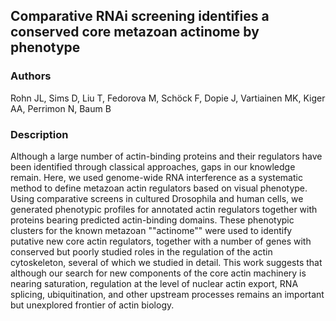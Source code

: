 ## Comparative RNAi screening identifies a conserved core metazoan actinome by phenotype

### Authors

Rohn JL, Sims D, Liu T, Fedorova M, Schöck F, Dopie J, Vartiainen MK, Kiger AA, Perrimon N, Baum B

### Description

Although a large number of actin-binding proteins and their regulators have been identified through classical approaches, gaps in our knowledge remain. Here, we used genome-wide RNA interference as a systematic method to define metazoan actin regulators based on visual phenotype. Using comparative screens in cultured Drosophila and human cells, we generated phenotypic profiles for annotated actin regulators together with proteins bearing predicted actin-binding domains. These phenotypic clusters for the known metazoan ""actinome"" were used to identify putative new core actin regulators, together with a number of genes with conserved but poorly studied roles in the regulation of the actin cytoskeleton, several of which we studied in detail. This work suggests that although our search for new components of the core actin machinery is nearing saturation, regulation at the level of nuclear actin export, RNA splicing, ubiquitination, and other upstream processes remains an important but unexplored frontier of actin biology.

